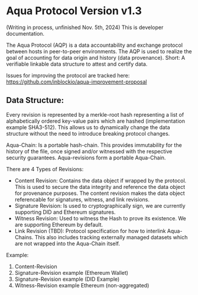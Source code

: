 # Aqua Protocol Version v1.3
(Writing in process, unfinished Nov. 5th, 2024)
This is developer documentation.

The Aqua Protocol (AQP) is a data accountability and exchange protocol between hosts in peer-to-peer environments. The AQP is used to realize the goal of accounting for data origin and history (data provenance). Short: A verifiable linkable data structure to attest and certify data.

Issues for improving the protocol are tracked here: https://github.com/inblockio/aqua-improvement-proposal

## Data Structure:

Every revision is represented by a merkle-root hash representing a list of alphabetically ordered key-value pairs which are hashed (implementation example SHA3-512). This allows us to dynamically change the data structure without the need to introduce breaking protocol changes.

Aqua-Chain: Is a portable hash-chain. This provides immutability for the history of the file, once signed and/or witnessed with the respective security guarantees.
Aqua-revisions form a portable Aqua-Chain.

There are 4 Types of Revisions:
  * Content Revision: Contains the data object if wrapped by the protocol. This is used to secure the data integrity and reference the data object for provenance purposes. The content revision makes the data object referencable for signatures, witness, and link revisions.
  * Signature Revision: Is used to cryptographically sign, we are currently supporting DID and Ethereum signatures.
  * Witness Revision: Used to witness the Hash to prove its existence. We are supporting Ethereum by default.
  * Link Revision (TBD): Protocol specification for how to interlink Aqua-Chains. This also includes tracking externally managed datasets which are not wrapped into the Aqua-Chain itself.

Example:

1. Content-Revision
2. Signature-Revision example (Ethereum Wallet)
3. Signature-Revision example (DID Example)
4. Witness-Revision example Ethereum (non-aggregated)

